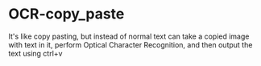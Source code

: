 # OCR-copy_paste
It's like copy pasting, but instead of normal text can take a copied image with text in it, perform Optical Character Recognition, and then output the text using ctrl+v
